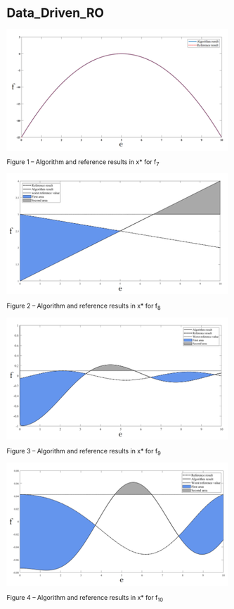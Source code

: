 # Data_Driven_RO

![Figure 1 – Algorithm and reference results in x* for f<sub>7</sub>](f7.png)

Figure 1 – Algorithm and reference results in x* for f<sub>7</sub>

![Figure 2 – Algorithm and reference results in x* for f<sub>8</sub>](f8.png)

Figure 2 – Algorithm and reference results in x* for f<sub>8</sub>

![Figure 3 – Algorithm and reference results in x* for f<sub>9</sub>](f9.png)

Figure 3 – Algorithm and reference results in x* for f<sub>9</sub>

![Figure 4 – Algorithm and reference results in x* for f<sub>10</sub>](f10.png)

Figure 4 – Algorithm and reference results in x* for f<sub>10</sub>
